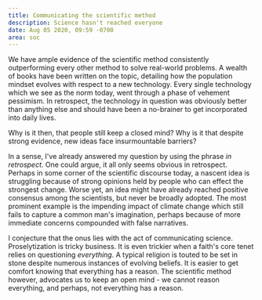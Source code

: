 ```yaml
---
title: Communicating the scientific method
description: Science hasn't reached everyone
date: Aug 05 2020, 09:59 -0700
area: soc
---
```


We have ample evidence of the scientific method consistently outperforming
every other method to solve real-world problems. A wealth of books have been
written on the topic, detailing how the population mindset evolves with respect
to a new technology. Every single technology which we see as the norm today,
went through a phase of vehement pessimism. In retrospect, the technology in
question was obviously better than anything else and should have been a
no-brainer to get incorporated into daily lives.

Why is it then, that people still keep a closed mind? Why is it that despite
strong evidence, new ideas face insurmountable barriers?

In a sense, I've already answered my question by using the phrase _in retrospect_.
One could argue, it all only seems obvious in retrospect. Perhaps in some
corner of the scientific discourse today, a nascent idea is struggling because
of strong opinions held by people who can effect the strongest change. Worse
yet, an idea might have already reached positive consensus among the scientists,
but never be broadly adopted. The most prominent example is the
impending impact of climate change which still fails to capture a common man's
imagination, perhaps because of more immediate concerns compounded with false
narratives.

I conjecture that the onus lies with the act of communicating science. Proselytization
is tricky business. It is even trickier when a faith's core tenet relies on
questioning _everything_. A typical religion is touted to be set in stone despite
numerous instances of evolving beliefs. It is easier to get comfort knowing that
everything has a reason. The scientific method however, advocates us to keep an
open mind - we cannot reason everything, and perhaps, not everything has a reason.
